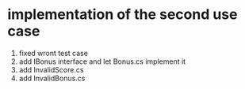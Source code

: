 # implementation of the second use case
1. fixed wront test case
1. add IBonus interface and let Bonus.cs implement it
1. add InvalidScore.cs
1. add InvalidBonus.cs